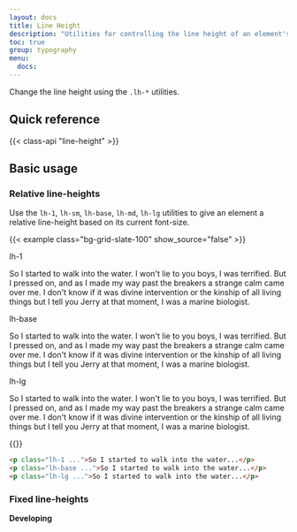 ```yaml
---
layout: docs
title: Line Height
description: "Utilities for controlling the line height of an element's text."
toc: true
group: typography
menu:
  docs:    
---
```


Change the line height using the `.lh-*` utilities.

## Quick reference

{{< class-api "line-height" >}}

## Basic usage

### Relative line-heights

Use the `lh-1`, `lh-sm`, `lh-base`, `lh-md`, `lh-lg` utilities to give an element a relative line-height based on its current font-size.

{{< example class="bg-grid-slate-100" show_source="false" >}}
<div class="d-flex flex-column gap-5">
  <div>
    <span class="text-muted mb-3 fw-semibold fa-sm font-monospace">lh-1</span>
    <p class="lh-1">
      So I started to walk into the water. I won't lie to you boys, I was terrified. But I pressed on, and as I made my way past the breakers a strange calm came over me. I don't know if it was divine intervention or the
      kinship of all living things but I tell you Jerry at that moment, I was a marine biologist.
    </p>
  </div>
  <div>
    <span class="text-muted mb-3 fw-semibold fa-sm font-monospace">lh-base</span>
    <p class="lh-base">
      So I started to walk into the water. I won't lie to you boys, I was terrified. But I pressed on, and as I made my way past the breakers a strange calm came over me. I don't know if it was divine intervention or the
      kinship of all living things but I tell you Jerry at that moment, I was a marine biologist.
    </p>
  </div>
  <div>
    <span class="text-muted mb-3 fw-semibold fa-sm font-monospace">lh-lg</span>
    <p class="lh-lg">
      So I started to walk into the water. I won't lie to you boys, I was terrified. But I pressed on, and as I made my way past the breakers a strange calm came over me. I don't know if it was divine intervention or the
      kinship of all living things but I tell you Jerry at that moment, I was a marine biologist.
    </p>
  </div>
</div>
{{</ example >}}

```html
<p class="lh-1 ...">So I started to walk into the water...</p>
<p class="lh-base ...">So I started to walk into the water...</p>
<p class="lh-lg ...">So I started to walk into the water...</p>
```

### Fixed line-heights

**Developing**